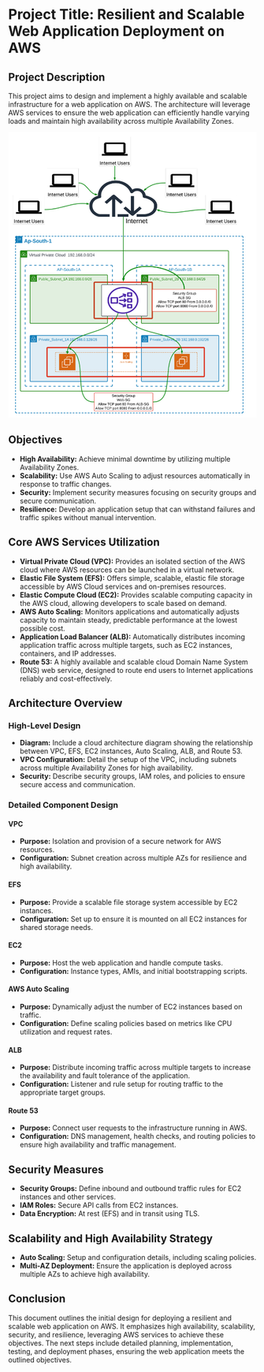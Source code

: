 # Project Title: Resilient and Scalable Web Application Deployment on AWS

## Project Description
This project aims to design and implement a highly available and scalable infrastructure for a web application on AWS. The architecture will leverage AWS services to ensure the web application can efficiently handle varying loads and maintain high availability across multiple Availability Zones.

![Architecture Diagram](/architecture.png)

## Objectives
- **High Availability:** Achieve minimal downtime by utilizing multiple Availability Zones.
- **Scalability:** Use AWS Auto Scaling to adjust resources automatically in response to traffic changes.
- **Security:** Implement security measures focusing on security groups and secure communication.
- **Resilience:** Develop an application setup that can withstand failures and traffic spikes without manual intervention.

## Core AWS Services Utilization
- **Virtual Private Cloud (VPC):** Provides an isolated section of the AWS cloud where AWS resources can be launched in a virtual network.
- **Elastic File System (EFS):** Offers simple, scalable, elastic file storage accessible by AWS Cloud services and on-premises resources.
- **Elastic Compute Cloud (EC2):** Provides scalable computing capacity in the AWS cloud, allowing developers to scale based on demand.
- **AWS Auto Scaling:** Monitors applications and automatically adjusts capacity to maintain steady, predictable performance at the lowest possible cost.
- **Application Load Balancer (ALB):** Automatically distributes incoming application traffic across multiple targets, such as EC2 instances, containers, and IP addresses.
- **Route 53:** A highly available and scalable cloud Domain Name System (DNS) web service, designed to route end users to Internet applications reliably and cost-effectively.

## Architecture Overview

### High-Level Design
- **Diagram:** Include a cloud architecture diagram showing the relationship between VPC, EFS, EC2 instances, Auto Scaling, ALB, and Route 53.
- **VPC Configuration:** Detail the setup of the VPC, including subnets across multiple Availability Zones for high availability.
- **Security:** Describe security groups, IAM roles, and policies to ensure secure access and communication.

### Detailed Component Design

#### VPC
- **Purpose:** Isolation and provision of a secure network for AWS resources.
- **Configuration:** Subnet creation across multiple AZs for resilience and high availability.

#### EFS
- **Purpose:** Provide a scalable file storage system accessible by EC2 instances.
- **Configuration:** Set up to ensure it is mounted on all EC2 instances for shared storage needs.

#### EC2
- **Purpose:** Host the web application and handle compute tasks.
- **Configuration:** Instance types, AMIs, and initial bootstrapping scripts.

#### AWS Auto Scaling
- **Purpose:** Dynamically adjust the number of EC2 instances based on traffic.
- **Configuration:** Define scaling policies based on metrics like CPU utilization and request rates.

#### ALB
- **Purpose:** Distribute incoming traffic across multiple targets to increase the availability and fault tolerance of the application.
- **Configuration:** Listener and rule setup for routing traffic to the appropriate target groups.

#### Route 53
- **Purpose:** Connect user requests to the infrastructure running in AWS.
- **Configuration:** DNS management, health checks, and routing policies to ensure high availability and traffic management.

## Security Measures
- **Security Groups:** Define inbound and outbound traffic rules for EC2 instances and other services.
- **IAM Roles:** Secure API calls from EC2 instances.
- **Data Encryption:** At rest (EFS) and in transit using TLS.

## Scalability and High Availability Strategy
- **Auto Scaling:** Setup and configuration details, including scaling policies.
- **Multi-AZ Deployment:** Ensure the application is deployed across multiple AZs to achieve high availability.

## Conclusion
This document outlines the initial design for deploying a resilient and scalable web application on AWS. It emphasizes high availability, scalability, security, and resilience, leveraging AWS services to achieve these objectives. The next steps include detailed planning, implementation, testing, and deployment phases, ensuring the web application meets the outlined objectives.

